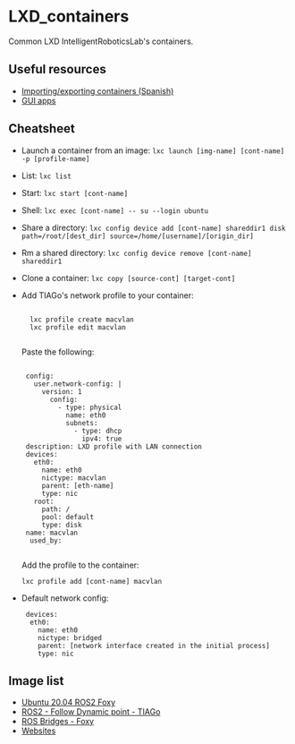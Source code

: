 # LXD_containers
Common LXD IntelligentRoboticsLab's containers.

## Useful resources
* [Importing/exporting containers (Spanish)](https://superadmin.es/blog/devops/backup-contenedores-lxd/)
* [GUI apps](https://blog.simos.info/how-to-run-graphics-accelerated-gui-apps-in-lxd-containers-on-your-ubuntu-desktop/)

## Cheatsheet
* Launch a container from an image: `lxc launch [img-name] [cont-name] -p [profile-name]`
* List:  `lxc list`
* Start: `lxc start [cont-name]`
* Shell: `lxc exec [cont-name] -- su --login ubuntu`
* Share a directory: `lxc config device add [cont-name] shareddir1 disk path=/root/[dest_dir] source=/home/[username]/[origin_dir]`
* Rm a shared directory: `lxc config device remove [cont-name] shareddir1`
* Clone a container: `lxc copy [source-cont] [target-cont]`
* Add TIAGo's network profile to your container: 
  <pre><code>
    lxc profile create macvlan
    lxc profile edit macvlan
   </code></pre> 
   Paste the following:
   <pre><code>
   config:
     user.network-config: |
       version: 1
         config:
           - type: physical
             name: eth0
             subnets:
               - type: dhcp
                 ipv4: true
   description: LXD profile with LAN connection
   devices:
     eth0:
       name: eth0
       nictype: macvlan
       parent: [eth-name]
       type: nic
     root:
       path: /
       pool: default
       type: disk
   name: macvlan
    used_by:
   </code></pre>
   Add the profile to the container:
   <pre><code>lxc profile add [cont-name] macvlan </code></pre>
   
* Default network config:
  <pre><code> devices:
    eth0:
      name: eth0
      nictype: bridged
      parent: [network interface created in the initial process]
      type: nic
  </code></pre>

## Image list
- [Ubuntu 20.04 ROS2 Foxy](https://urjc-my.sharepoint.com/:u:/g/personal/jonatan_gines_urjc_es/EeZaYss1yhVJnrA9-BaBVzIBnomDGFDW4gThZ6iRO6Z8lQ?e=mDmDSy)
- [ROS2 - Follow Dynamic point - TIAGo](https://urjc-my.sharepoint.com/:u:/g/personal/jonatan_gines_urjc_es/Eem3XJ8kS2JOp3JG2jNJwg0BKOGKpXVghTOqpZZwNHPsOg?e=EBDB5t)
- [ROS Bridges - Foxy](https://urjc-my.sharepoint.com/:u:/g/personal/jonatan_gines_urjc_es/EfwgRp0QtkNMjen8-q8CQ2EBp7d8cwruDN5MChvfZoXV7w?e=y2QMlj)
- [Websites](https://github.com/ACTROS-Educational-Project/actros-educational-project.github.io/releases/download/lxc/080200225a7d601f0302aeeb998b06d7f8eb4b150ccb4c32c42526005ed75b98.tar.gz)
